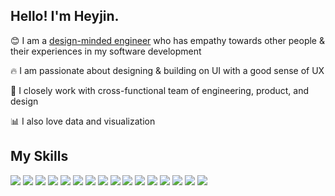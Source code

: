 ## Hello! I'm Heyjin.

😊 I am a [design-minded engineer](https://medium.com/@heyjinkim/design-minded-engineers-dac790a2fe76) who has empathy towards other people & their experiences in my software development

🔥 I am  passionate about designing & building on UI with a good sense of UX

👯 I closely work with cross-functional team of engineering, product, and design

📊 I also love data and visualization

## My Skills
<img src="https://img.shields.io/badge/JavaScript-F7DF1E?style=flat-square&logo=javascript&logoColor=black"/> <img src="https://img.shields.io/badge/Typescript-3178C6?style=flat-square&logo=Typescript&logoColor=white"/> <img src="https://img.shields.io/badge/React-61DAFB?style=flat-square&logo=React&logoColor=black"/> <img src="https://img.shields.io/badge/Redux%20-%23764ABC.svg?&style=flat-square&logo=redux&logoColor=white%22" /> <img src="https://img.shields.io/badge/Jest-c21325?style=flat-square&logo=jest&logoColor=white"/> <img src="https://img.shields.io/badge/Cypress-007780?style=flat-square&logo=cypress"/> <img src="https://img.shields.io/badge/Ember-E04E39?style=flat-square&logo=ember.js&logoColor=white"/> <img src="https://img.shields.io/badge/D3.js-CCCCCC?style=flat-square&logo=D3.js&logoColor=black"/> <img src="https://img.shields.io/badge/Node.js-339933?style=flat-square&logo=Node.js&logoColor=white"/> <img src="https://img.shields.io/badge/HTML5-E34F26?style=flat-square&logo=html5&logoColor=white"/> <img src="https://img.shields.io/badge/CSS3-1572B6?style=flat-square&logo=css3&logoColor=white"/> <img src="https://img.shields.io/badge/Sass-CC6699?style=flat-square&logo=Sass&logoColor=white"/> 
<img src="https://img.shields.io/badge/Storybook-FF4785?style=flat-square&logo=Storybook&logoColor=white"/> <img src="https://img.shields.io/badge/Postman-FF6C37?style=flat-square&logo=Postman&logoColor=white"/> <img src="https://img.shields.io/badge/Jenkins-168bb9?style=flat-square&logo=jenkins&logoColor=white"/> <img src="https://img.shields.io/badge/Git-181717?style=flat-square&logo=git&logoColor=white"/>

<!--
https://velog.io/@hippohami/Git-README-%EA%BE%B8%EB%AF%B8%EA%B8%B0-%EB%B1%83%EC%A7%80-%EB%AA%A8%EC%9D%8C

<img src="https://img.shields.io/badge/styled components-DB7093?style=flat-square&logo=styled-components&logoColor=white"/> 
-->

